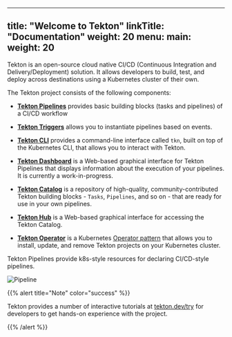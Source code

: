 
---
title: "Welcome to Tekton"
linkTitle: "Documentation"
weight: 20
menu:
  main:
    weight: 20
---

Tekton is an open-source cloud native CI/CD (Continuous Integration and
Delivery/Deployment) solution. It allows developers to build, test, and
deploy across destinations using a Kubernetes cluster of their own.

The Tekton project consists of the following components:


- **[Tekton Pipelines](https://github.com/tektoncd/pipeline/blob/master/docs/README.md)** provides basic building blocks (tasks and pipelines) of a CI/CD workflow

- **[Tekton Triggers](https://github.com/tektoncd/triggers/blob/main/README.md)** allows you to instantiate pipelines based on events.

- **[Tekton CLI](https://github.com/tektoncd/cli/blob/main/README.md)** provides a command-line interface called `tkn`, built on top
  of the Kubernetes CLI, that allows you to interact with Tekton.

- **[Tekton Dashboard](https://github.com/tektoncd/dashboard/blob/main/README.md)** is a Web-based graphical interface for Tekton
  Pipelines that displays information about the execution of your pipelines. It is currently a work-in-progress.

- **[Tekton Catalog](https://github.com/tektoncd/catalog/blob/v1beta1/README.md)** is a repository of high-quality, community-contributed
  Tekton building blocks - `Tasks`, `Pipelines`, and so on - that are ready for use in your own pipelines.

- **[Tekton Hub](https://github.com/tektoncd/hub/blob/master/README.md)** is a Web-based graphical interface for accessing the Tekton Catalog.

- **[Tekton Operator](https://github.com/tektoncd/operator/blob/main/README.md)** is a Kubernetes [Operator pattern](https://operatorhub.io/what-is-an-operator)
  that allows you to install, update, and remove Tekton projects on your Kubernetes cluster.


Tekton Pipelines provide k8s-style resources for declaring CI/CD-style pipelines.  


![Pipeline](/docs/concepts/concept-tasks-pipelines.png)


{{% alert title="Note" color="success" %}}

Tekton provides a number of interactive tutorials at [tekton.dev/try](/try)
for developers to get hands-on experience with the project.

{{% /alert %}}
